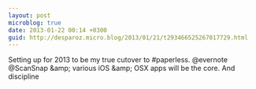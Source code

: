 ```yaml
---
layout: post
microblog: true
date: 2013-01-22 00:14 +0300
guid: http://desparoz.micro.blog/2013/01/21/t293466525267017729.html
---
```

Setting up for 2013 to be my true cutover to #paperless. @evernote @ScanSnap &amp;amp; various iOS &amp;amp; OSX apps will be the core. And discipline
